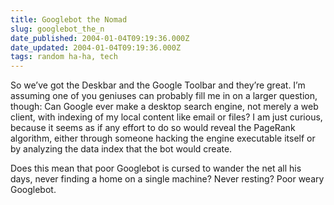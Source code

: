 ```yaml
---
title: Googlebot the Nomad
slug: googlebot_the_n
date_published: 2004-01-04T09:19:36.000Z
date_updated: 2004-01-04T09:19:36.000Z
tags: random ha-ha, tech
---
```


So we’ve got the Deskbar and the Google Toolbar and they’re great. I’m assuming one of you geniuses can probably fill me in on a larger question, though: Can Google ever make a desktop search engine, not merely a web client, with indexing of my local content like email or files? I am just curious, because it seems as if any effort to do so would reveal the PageRank algorithm, either through someone hacking the engine executable itself or by analyzing the data index that the bot would create.

Does this mean that poor Googlebot is cursed to wander the net all his days, never finding a home on a single machine? Never resting? Poor weary Googlebot.
